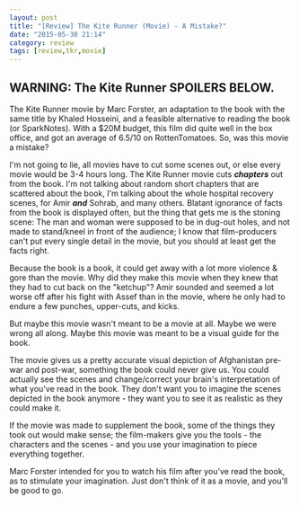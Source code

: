 ```yaml
---
layout: post
title: "[Review] The Kite Runner (Movie) - A Mistake?"
date: "2015-05-30 21:14"
category: review
tags: [review,tkr,movie]
---
```


## WARNING: The Kite Runner SPOILERS BELOW.

The Kite Runner movie by Marc Forster, an adaptation to the book with the same
title by Khaled Hosseini, and a feasible alternative to reading the book (or
SparkNotes). With a $20M budget, this film did quite well in the box office, and
got an average of 6.5/10 on RottenTomatoes. So, was this movie a mistake?

I'm not going to lie, all movies have to cut some scenes out, or else every
movie would be 3-4 hours long. The Kite Runner movie cuts ___chapters___ out
from the book. I'm not talking about random short chapters that are scattered
about the book, I'm talking about the whole hospital recovery scenes, for Amir
___and___ Sohrab, and many others. Blatant ignorance of facts from the book is
displayed often, but the thing that gets me is the stoning scene: The man and
woman were supposed to be in dug-out holes, and not made to stand/kneel in front
of the audience; I know that film-producers can't put every single detail in the
movie, but you should at least get the facts right.

Because the book is a book, it could get away with a lot more violence & gore
than the movie. Why did they make this movie when they knew that they had to cut
back on the "ketchup"? Amir sounded and seemed a lot worse off after his fight
with Assef than in the movie, where he only had to endure a few punches,
upper-cuts, and kicks.

But maybe this movie wasn't meant to be a movie at all. Maybe we were wrong all
along. Maybe this movie was meant to be a visual guide for the book.

The movie gives us a pretty accurate visual depiction of Afghanistan pre-war and
post-war, something the book could never give us.  You could actually see the
scenes and change/correct your brain's interpretation of what you've read in the
book. They don't want you to imagine the scenes depicted in the book anymore -
they want you to see it as realistic as they could make it.

If the movie was made to supplement the book, some of the things they took out
would make sense; the film-makers give you the tools - the characters and the
scenes - and you use your imagination to piece everything together.

Marc Forster intended for you to watch his film after you've read the book, as
to stimulate your imagination. Just don't think of it as a movie, and you'll be
good to go.
